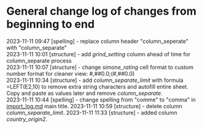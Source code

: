 # General change log of changes from beginning to end

2023-11-11 09:47 [spelling] - replace column header "column_seperate" with "column_separate"  
2023-11-11 10:01 [structure] - add *grind_setting* column ahead of time for column_separate process  
2023-11-11 10:07 [structure] - change *simone_rating* cell format to custom number format for cleaner view: #,##0.0;(#,##0.0)  
2023-11-11 10:34 [structure] - add *column_separate_limit* with formula =LEFT(E2,10) to remove extra string characters and autofill entire sheet. Copy and paste as values later and remove *column_separate*.  
2023-11-11 10:44 [spelling] - change spelling from "comme" to "comma" in [import_log.md](/import_log.md) main title.
2023-11-11 10:59 [structure] - delete column *column_separate_limit*.
2023-11-11 11:33 [structure] - added column *country_origin2*.
